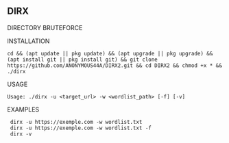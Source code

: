 ## DIRX
DIRECTORY BRUTEFORCE

INSTALLATION  
```
cd && (apt update || pkg update) && (apt upgrade || pkg upgrade) && (apt install git || pkg install git) && git clone https://github.com/ANONYMOUS44A/DIRX2.git && cd DIRX2 && chmod +x * && ./dirx
```

USAGE
```
Usage: ./dirx -u <target_url> -w <wordlist_path> [-f] [-v]
```

EXAMPLES
```
 dirx -u https://exemple.com -w wordlist.txt
 dirx -u https://exemple.com -w wordlist.txt -f
 dirx -v
```
